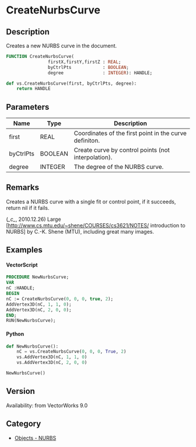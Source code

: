 # CreateNurbsCurve

## Description
Creates a new NURBS curve in the document.

```pascal
FUNCTION CreateNurbsCurve(
				firstX,firstY,firstZ : REAL;
				byCtrlPts            : BOOLEAN;
				degree               : INTEGER): HANDLE;
```

```python
def vs.CreateNurbsCurve(first, byCtrlPts, degree):
    return HANDLE
```

## Parameters
|Name|Type|Description|
|---|---|---|
|first|REAL|Coordinates of the first point in the curve definiton.|
|byCtrlPts|BOOLEAN|Create curve by control points (not interpolation).|
|degree|INTEGER|The degree of the NURBS curve.|

## Remarks
Creates a NURBS curve with a single fit or control point, if it succeeds, return nil if it fails.

(*\_c\_*, 2010.12.26) Large [http://www.cs.mtu.edu/~shene/COURSES/cs3621/NOTES/ introduction to NURBS] by C.-K. Shene (MTU), including great many images.

## Examples
#### VectorScript ####
```pascal
PROCEDURE NewNurbsCurve;
VAR
nC :HANDLE;
BEGIN
nC := CreateNurbsCurve(0, 0, 0, true, 2);
AddVertex3D(nC, 1, 1, 0);
AddVertex3D(nC, 2, 0, 0);
END;
RUN(NewNurbsCurve);
```
#### Python ####
```python
def NewNurbsCurve():
	nC = vs.CreateNurbsCurve(0, 0, 0, True, 2)
	vs.AddVertex3D(nC, 1, 1, 0)
	vs.AddVertex3D(nC, 2, 0, 0)

NewNurbsCurve()
```

## Version
Availability: from VectorWorks 9.0

## Category
* [Objects - NURBS](../Categories/Objects%20-%20NURBS.md)
